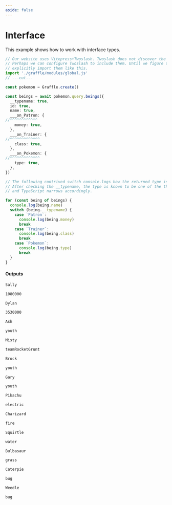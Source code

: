 ```yaml
---
aside: false
---
```


# Interface

This example shows how to work with interface types.

<!-- dprint-ignore-start -->
```ts twoslash
// Our website uses Vitepress+Twoslash. Twoslash does not discover the generated Graffle modules.
// Perhaps we can configure Twoslash to include them. Until we figure that out, we have to
// explicitly import them like this.
import './graffle/modules/global.js'
// ---cut---

const pokemon = Graffle.create()

const beings = await pokemon.query.beings({
  __typename: true,
  id: true,
  name: true,
  ___on_Patron: {
//^^^^^^^^^^^^
    money: true,
  },
  ___on_Trainer: {
//^^^^^^^^^^^^^
    class: true,
  },
  ___on_Pokemon: {
//^^^^^^^^^^^^^
    type: true,
  },
})

// The following contrived switch console.logs how the returned type is a discriminated union.
// After checking the __typename, the type is known to be one of the three possible types
// and TypeScript narrows accordingly.

for (const being of beings) {
  console.log(being.name)
  switch (being.__typename) {
    case `Patron`:
      console.log(being.money)
      break
    case `Trainer`:
      console.log(being.class)
      break
    case `Pokemon`:
      console.log(being.type)
      break
  }
}
```
<!-- dprint-ignore-end -->

#### Outputs

<!-- dprint-ignore-start -->
```txt
Sally
```
<!-- dprint-ignore-end -->
<!-- dprint-ignore-start -->
```txt
1080000
```
<!-- dprint-ignore-end -->
<!-- dprint-ignore-start -->
```txt
Dylan
```
<!-- dprint-ignore-end -->
<!-- dprint-ignore-start -->
```txt
3530000
```
<!-- dprint-ignore-end -->
<!-- dprint-ignore-start -->
```txt
Ash
```
<!-- dprint-ignore-end -->
<!-- dprint-ignore-start -->
```txt
youth
```
<!-- dprint-ignore-end -->
<!-- dprint-ignore-start -->
```txt
Misty
```
<!-- dprint-ignore-end -->
<!-- dprint-ignore-start -->
```txt
teamRocketGrunt
```
<!-- dprint-ignore-end -->
<!-- dprint-ignore-start -->
```txt
Brock
```
<!-- dprint-ignore-end -->
<!-- dprint-ignore-start -->
```txt
youth
```
<!-- dprint-ignore-end -->
<!-- dprint-ignore-start -->
```txt
Gary
```
<!-- dprint-ignore-end -->
<!-- dprint-ignore-start -->
```txt
youth
```
<!-- dprint-ignore-end -->
<!-- dprint-ignore-start -->
```txt
Pikachu
```
<!-- dprint-ignore-end -->
<!-- dprint-ignore-start -->
```txt
electric
```
<!-- dprint-ignore-end -->
<!-- dprint-ignore-start -->
```txt
Charizard
```
<!-- dprint-ignore-end -->
<!-- dprint-ignore-start -->
```txt
fire
```
<!-- dprint-ignore-end -->
<!-- dprint-ignore-start -->
```txt
Squirtle
```
<!-- dprint-ignore-end -->
<!-- dprint-ignore-start -->
```txt
water
```
<!-- dprint-ignore-end -->
<!-- dprint-ignore-start -->
```txt
Bulbasaur
```
<!-- dprint-ignore-end -->
<!-- dprint-ignore-start -->
```txt
grass
```
<!-- dprint-ignore-end -->
<!-- dprint-ignore-start -->
```txt
Caterpie
```
<!-- dprint-ignore-end -->
<!-- dprint-ignore-start -->
```txt
bug
```
<!-- dprint-ignore-end -->
<!-- dprint-ignore-start -->
```txt
Weedle
```
<!-- dprint-ignore-end -->
<!-- dprint-ignore-start -->
```txt
bug
```
<!-- dprint-ignore-end -->
